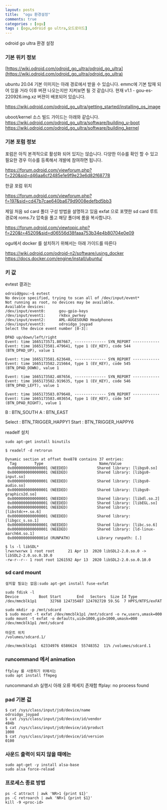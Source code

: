 ```yaml
---
layout: posts
title:  "ogu 환경설정"
comments: true
categories : [ogu]
tags : [ogu,odroid go ultra,오드로이드]
---
```


odroid go ultra 환경 설정

### 기본 위키 정보

[https://wiki.odroid.com/odroid_go_ultra/odroid_go_ultra](https://wiki.odroid.com/odroid_go_ultra/odroid_go_ultra)

ubuntu 20.04 기본 이미지는 아래 경로에서 받을 수 있습니다.
emmc에 기본 탑재 되어 있을 거라 이후 버젼 나오는지만 지켜보면 될 것 같습니다.
현재 v1.1 - gou-es-220926.img.xz 버젼이 배포되어 있습니다.

https://wiki.odroid.com/odroid_go_ultra/getting_started/installing_os_image

uboot/kernel 소스 빌드 가이드는 아래와 같습니다.
https://wiki.odroid.com/odroid_go_ultra/software/building_u-boot
https://wiki.odroid.com/odroid_go_ultra/software/building_kernel

### 기본 포럼 정보

포럼은 아직 본격적으로 활성화 되어 있지는 않습니다. 다양한 이슈를 확인 할 수 있고 필요한 경우 이슈를 등록해서 개발에 참여하면 됩니다.

https://forum.odroid.com/viewforum.php?f=220&sid=d46aa6cf2485e1e9f9e23e6d82f68778


한글 포럼 위치

https://forum.odroid.com/viewforum.php?f=197&sid=cd47b7cae640ba679d9008edefbd5bb3


제일 처음 sd card 폴더 구성 방법을 설명하고 있음
exfat 으로 포맷한 sd card 루트 경로에 roms.7z 압축을 풀고 해당 폴더에 롬을 복사합니다.

https://forum.odroid.com/viewtopic.php?f=220&t=45209&sid=d06556d38faaa753b34e4b80704e0e09


ogu에서 docker 를 설치하기 위해서는 아래 가이드를 따른다

https://wiki.odroid.com/odroid-n2/software/using_docker
https://docs.docker.com/engine/install/ubuntu/


### 키 값

evtest 결과는

    odroid@gou:~$ evtest
    No device specified, trying to scan all of /dev/input/event*
    Not running as root, no devices may be available.
    Available devices:
    /dev/input/event0:      gou-gpio-keys
    /dev/input/event1:      rk8xx_pwrkey
    /dev/input/event2:      AML-AUGESOUND Headphones
    /dev/input/event3:      odroidgo_joypad
    Select the device event number [0-3]:

    DPAD up/down/left/right
    Event: time 1665173571.807667, -------------- SYN_REPORT ------------
    Event: time 1665173581.479641, type 1 (EV_KEY), code 544 (BTN_DPAD_UP), value 1

    Event: time 1665173581.623648, -------------- SYN_REPORT ------------
    Event: time 1665173582.215664, type 1 (EV_KEY), code 545 (BTN_DPAD_DOWN), value 1

    Event: time 1665173582.407656, -------------- SYN_REPORT ------------
    Event: time 1665173582.919635, type 1 (EV_KEY), code 546 (BTN_DPAD_LEFT), value 1

    Event: time 1665173583.079648, -------------- SYN_REPORT ------------
    Event: time 1665173583.403654, type 1 (EV_KEY), code 547 (BTN_DPAD_RIGHT), value 1

B : BTN_SOUTH
A : BTN_EAST

Select : BTN_TRIGGER_HAPPY1
Start : BTN_TRIGGER_HAPPY6

readelf 설치

    sudo apt-get install binutils

    $ readelf -d retrorun

    Dynamic section at offset 0xe878 contains 37 entries:
      Tag        Type                         Name/Value
     0x0000000000000001 (NEEDED)             Shared library: [libgs0.so]
     0x0000000000000001 (NEEDED)             Shared library: [libgs0-input.so]
     0x0000000000000001 (NEEDED)             Shared library: [libgs0-audio.so]
     0x0000000000000001 (NEEDED)             Shared library: [libgs0-graphics2d.so]
     0x0000000000000001 (NEEDED)             Shared library: [libdl.so.2]
     0x0000000000000001 (NEEDED)             Shared library: [libEGL.so]
     0x0000000000000001 (NEEDED)             Shared library: [libstdc++.so.6]
     0x0000000000000001 (NEEDED)             Shared library: [libgcc_s.so.1]
     0x0000000000000001 (NEEDED)             Shared library: [libc.so.6]
     0x0000000000000001 (NEEDED)             Shared library: [ld-linux-aarch64.so.1]
     0x000000000000001d (RUNPATH)            Library runpath: [.]

    $ ls -l libSDL*
    lrwxrwxrwx 1 root root      21 Apr 13  2020 libSDL2-2.0.so.0 -> libSDL2-2.0.so.0.10.0
    -rw-r--r-- 1 root root 1261592 Apr 13  2020 libSDL2-2.0.so.0.10.0

### sd card mount

    설치할 필요는 없음:sudo apt-get install fuse-exfat

    sudo fdisk -l
    Device         Boot Start       End   Sectors  Size Id Type
    /dev/mmcblk1p1      32768 124735487 124702720 59.5G  7 HPFS/NTFS/exFAT

    sudo mkdir -p /mnt/sdcard
    $ sudo mount -t exfat /dev/mmcblk1p1 /mnt/sdcard -o rw,users,umask=000
    sudo mount -t exfat -o defaults,uid=1000,gid=1000,umask=000 /dev/mmcblk1p1 /mnt/sdcard

    마운트 위치
    /volumes/sdcard.1/

    /dev/mmcblk1p1  62334976 6586624  55748352  11% /volumes/sdcard.1

### runcommand 에서 animation

    ffplay 를 사용하기 위해서는
    sudo apt install ffmpeg

runcommand.sh 실행시 아래 오류 메세지 존재함
    ffplay: no process found

### pad 기본 겂

    $ cat /sys/class/input/js0/device/name
    odroidgo_joypad
    $ cat /sys/class/input/js0/device/id/vendor
    484b
    $ cat /sys/class/input/js0/device/id/product
    1000
    $ cat /sys/class/input/js0/device/id/version
    0100

### 사운드 출력이 되지 않을 때에는

    sudo apt-get -y install alsa-base
    sudo alsa force-reload


### 프로세스 종료 방법

    ps -C attract | awk 'NR>1 {print $1}'
    ps -C retroarch | awk 'NR>1 {print $1}'
    kill -9 <proc-id>
